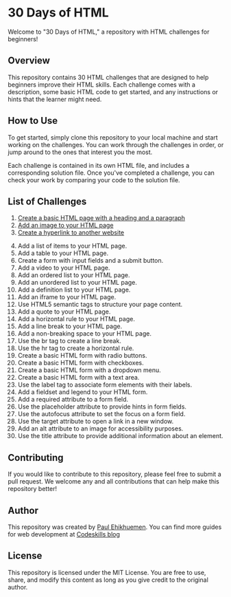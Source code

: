 # 30 Days of HTML

Welcome to "30 Days of HTML," a repository with HTML challenges for beginners!

## Overview

This repository contains 30 HTML challenges that are designed to help beginners improve their HTML skills. Each challenge comes with a description, some basic HTML code to get started, and any instructions or hints that the learner might need.

## How to Use

To get started, simply clone this repository to your local machine and start working on the challenges. You can work through the challenges in order, or jump around to the ones that interest you the most.

Each challenge is contained in its own HTML file, and includes a corresponding solution file. Once you've completed a challenge, you can check your work by comparing your code to the solution file.

## List of Challenges

<ol>
  <li>
    <a href="https://github.com/codeskills-dev/30-days-of-html/tree/main/01%20-%20Basic%20HTML%20Page">
      Create a basic HTML page with a heading and a paragraph
    </a>
  </li>
   <li>
    <a href="https://github.com/codeskills-dev/30-days-of-html/tree/main/02%20-%20Add%20an%20Image%20to%20your%20HTML%20Page">
      Add an image to your HTML page
    </a>
  </li>
  <li>
    <a href="">
      Create a hyperlink to another website
    </a>
  </li>
</ol>

<!-- <li>
    <a href="">

    </a>
  </li> -->

4. Add a list of items to your HTML page.
5. Add a table to your HTML page.
6. Create a form with input fields and a submit button.
7. Add a video to your HTML page.
8. Add an ordered list to your HTML page.
9. Add an unordered list to your HTML page.
10. Add a definition list to your HTML page.
11. Add an iframe to your HTML page.
12. Use HTML5 semantic tags to structure your page content.
13. Add a quote to your HTML page.
14. Add a horizontal rule to your HTML page.
15. Add a line break to your HTML page.
16. Add a non-breaking space to your HTML page.
17. Use the br tag to create a line break.
18. Use the hr tag to create a horizontal rule.
19. Create a basic HTML form with radio buttons.
20. Create a basic HTML form with checkboxes.
21. Create a basic HTML form with a dropdown menu.
22. Create a basic HTML form with a text area.
23. Use the label tag to associate form elements with their labels.
24. Add a fieldset and legend to your HTML form.
25. Add a required attribute to a form field.
26. Use the placeholder attribute to provide hints in form fields.
27. Use the autofocus attribute to set the focus on a form field.
28. Use the target attribute to open a link in a new window.
29. Add an alt attribute to an image for accessibility purposes.
30. Use the title attribute to provide additional information about an element.

## Contributing

If you would like to contribute to this repository, please feel free to submit a pull request. We welcome any and all contributions that can help make this repository better!

## Author

This repository was created by [Paul Ehikhuemen](https://github.com/lordelogos). You can find more guides for web development at [Codeskills blog](https://blog.codeskills.dev)

## License

This repository is licensed under the MIT License. You are free to use, share, and modify this content as long as you give credit to the original author.
